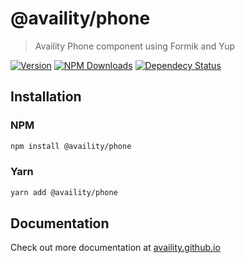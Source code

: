 # @availity/phone

> Availity Phone component using Formik and Yup

[![Version](https://img.shields.io/npm/v/@availity/phone.svg?style=for-the-badge)](https://www.npmjs.com/package/@availity/phone)
[![NPM Downloads](https://img.shields.io/npm/dt/@availity/phone.svg?style=for-the-badge)](https://www.npmjs.com/package/@availity/phone)
[![Dependecy Status](https://img.shields.io/librariesio/release/npm/@availity/phone?style=for-the-badge)](https://github.com/Availity/availity-react/blob/master/packages/phone/package.json)

## Installation

### NPM

```bash
npm install @availity/phone
```

### Yarn

```bash
yarn add @availity/phone
```

## Documentation

Check out more documentation at [availity.github.io](https://availity.github.io/availity-react/form/phone/index)
